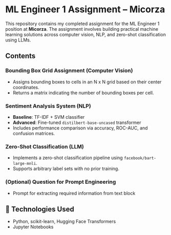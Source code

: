 # ML Engineer 1 Assignment – Micorza

This repository contains my completed assignment for the ML Engineer 1 position at **Micorza**. The assignment involves building practical machine learning solutions across computer vision, NLP, and zero-shot classification using LLMs.

##  Contents

###  Bounding Box Grid Assignment (Computer Vision)
- Assigns bounding boxes to cells in an N x N grid based on their center coordinates.
- Returns a matrix indicating the number of bounding boxes per cell.

###  Sentiment Analysis System (NLP)
- **Baseline**: TF-IDF + SVM classifier
- **Advanced**: Fine-tuned `distilbert-base-uncased` transformer
- Includes performance comparison via accuracy, ROC-AUC, and confusion matrices.

###  Zero-Shot Classification (LLM)
- Implements a zero-shot classification pipeline using `facebook/bart-large-mnli`.
- Supports arbitrary label sets with no prior training.

### (Optional) Question for Prompt Engineering
- Prompt for extracting required information from text block

## 🚀 Technologies Used
- Python, scikit-learn, Hugging Face Transformers
- Jupyter Notebooks


